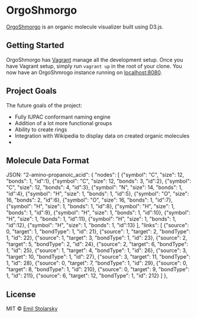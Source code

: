 OrgoShmorgo
=====================
[OrgoShmorgo](http://emils.github.io/orgoShmorgo/) is an organic molecule visualizer built using D3.js. 

Getting Started
---------
OrgoShmorgo has [Vagrant](http://www.vagrantup.com/) manage all the development setup. Once you have Vagrant setup, simply run `vagrant up` in the root of your clone. You now have an OrgoShmrogo instance running on [localhost:8080](localhost:8080).


Project Goals
---------
The future goals of the project:

 - Fully IUPAC conformant naming engine
 - Addition of a lot more functional groups
 - Ability to create rings
 - Integration with Wikipedia to display data on created organic molecules 
 - 

Molecule Data Format
---------
JSON:
"2-amino-propanoic_acid": {
          "nodes": [
            {"symbol": "C", "size": 12, "bonds": 1, "id":1},
            {"symbol": "C", "size": 12, "bonds": 3, "id":2},
            {"symbol": "C", "size": 12, "bonds": 4, "id":3},
            {"symbol": "N", "size": 14, "bonds": 1, "id":4},
            {"symbol": "H", "size": 1, "bonds": 1, "id":5},
            {"symbol": "O", "size": 16, "bonds": 2, "id":6},
            {"symbol": "O", "size": 16, "bonds": 1, "id":7},
            {"symbol": "H", "size": 1, "bonds": 1, "id":8},
            {"symbol": "H", "size": 1, "bonds": 1, "id":9},
            {"symbol": "H", "size": 1, "bonds": 1, "id":10},
            {"symbol": "H", "size": 1, "bonds": 1, "id":11},
            {"symbol": "H", "size": 1, "bonds": 1, "id":12},
            {"symbol": "H", "size": 1, "bonds": 1, "id":13}
          ],
          "links": [
            {"source": 0, "target": 1,  "bondType": 1, "id": 21},
            {"source": 1, "target": 2,  "bondType": 1, "id": 22},
            {"source": 1, "target": 3,  "bondType": 1, "id": 23},
            {"source": 2, "target": 5,  "bondType": 2, "id": 24},
            {"source": 2, "target": 6,  "bondType": 1, "id": 25},
            {"source": 1, "target": 4,  "bondType": 1, "id": 26},
            {"source": 3, "target": 10, "bondType": 1, "id": 27},
            {"source": 3, "target": 11, "bondType": 1, "id": 28},
            {"source": 0, "target": 7,  "bondType": 1, "id": 29},
            {"source": 0, "target": 8,  "bondType": 1, "id": 210},
            {"source": 0, "target": 9,  "bondType": 1, "id": 211},
            {"source": 6, "target": 12,  "bondType": 1, "id": 212}
          ]
    },


License
---------

MIT © [Emil Stolarsky](http://stolarsky.com/)
